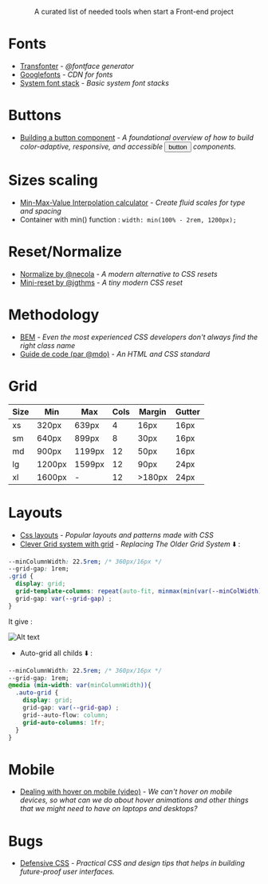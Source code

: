 <p align="center">A curated list of needed tools when start a Front-end project</p>

# Fonts
* [Transfonter](https://transfonter.org/) - _@fontface generator_
* [Googlefonts](https://fonts.google.com/) - _CDN for fonts_
* [System font stack](https://systemfontstack.com) - _Basic system font stacks_

# Buttons
* [Building a button component](https://web.dev/building-a-button-component/) - _A foundational overview of how to build color-adaptive, responsive, and accessible <button>button</button> components._

# Sizes scaling
* [Min-Max-Value Interpolation calculator](https://min-max-calculator.9elements.com/) - _Create fluid scales for type and spacing_
* Container with min() function : `width: min(100% - 2rem, 1200px);`


# Reset/Normalize
* [Normalize by @necola](https://github.com/necolas/normalize.css) - _A modern alternative to CSS resets_
* [Mini-reset by @jgthms](https://github.com/jgthms/minireset.css) - _A tiny modern CSS reset_

# Methodology
* [BEM](https://9elements.com/bem-cheat-sheet/) - _Even the most experienced CSS developers don't always find the right class name_
* [Guide de code (par @mdo)](https://pixelastic.github.io/code-guide/) - _An HTML and CSS standard_

# Grid
| Size | Min    | Max    | Cols | Margin  | Gutter |
|------|--------|--------|------|---------|--------|
| xs   | 320px  | 639px  | 4    | 16px    | 16px   |
| sm   | 640px  | 899px  | 8    | 30px    | 16px   |
| md   | 900px  | 1199px | 12   | 50px    | 16px   |
| lg   | 1200px | 1599px | 12   | 90px    | 24px   |
| xl   | 1600px | \-     | 12   | \>180px | 24px   |

# Layouts
* [Css layouts](https://csslayout.io/) - _Popular layouts and patterns made with CSS_
* [Clever Grid system with grid](https://medium.com/@aparnamovva/12-modern-css-techniques-for-older-css-problems-df4d6d543fea#69cc) - _Replacing The Older Grid System_  ⬇️ :
```css
--minColumnWidth: 22.5rem; /* 360px/16px */
--grid-gap: 1rem;
.grid {
  display: grid;
  grid-template-columns: repeat(auto-fit, minmax(min(var(--minColWidth), 100%), 1fr));
  grid-gap: var(--grid-gap) ;
}
```
It give : 

![Alt text](https://miro.medium.com/max/700/1*Td7psaqT8PHzKeHo806XnQ.png "grid result")

* Auto-grid all childs ⬇️ :
```css
--minColumnWidth: 22.5rem; /* 360px/16px */
--grid-gap: 1rem;
@media (min-width: var(minColumnWidth)){
  .auto-grid {
    display: grid;
    grid-gap: var(--grid-gap) ;
    grid--auto-flow: column;
    grid-auto-columns: 1fr;
  }
}
```

# Mobile
* [Dealing with hover on mobile (video)](https://www.youtube.com/watch?v=uuluAyw9AI0) - _We can't hover on mobile devices, so what can we do about hover animations and other things that we might need to have on laptops and desktops?_

# Bugs
* [Defensive CSS](https://defensivecss.dev/) - _Practical CSS and design tips that helps in building future-proof user interfaces._